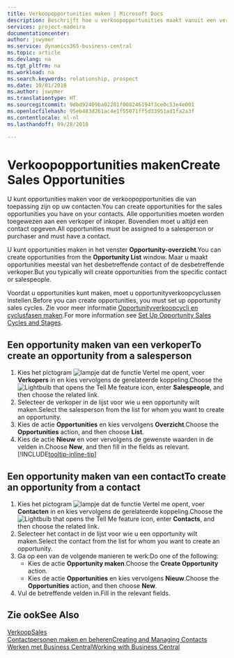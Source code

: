 ```yaml
---
title: Verkoopopportunities maken | Microsoft Docs
description: Beschrijft hoe u verkoopopportunities maakt vanuit een verkoper of contact in Business Central.
services: project-madeira
documentationcenter: 
author: jswymer
ms.service: dynamics365-business-central
ms.topic: article
ms.devlang: na
ms.tgt_pltfrm: na
ms.workload: na
ms.search.keywords: relationship, prospect
ms.date: 10/01/2018
ms.author: jswymer
ms.translationtype: HT
ms.sourcegitcommit: 9dbd92409ba02281f008246194f3ce0c53e4e001
ms.openlocfilehash: 95eb483d261ac4e1f55071ff5d33951ad1fa2a3f
ms.contentlocale: nl-nl
ms.lasthandoff: 09/28/2018

---
```

# <a name="create-sales-opportunities"></a><span data-ttu-id="91356-103">Verkoopopportunities maken</span><span class="sxs-lookup"><span data-stu-id="91356-103">Create Sales Opportunities</span></span>
<span data-ttu-id="91356-104">U kunt opportunities maken voor de verkoopopportunities die van toepassing zijn op uw contacten.</span><span class="sxs-lookup"><span data-stu-id="91356-104">You can create opportunities for the sales opportunities you have on your contacts.</span></span> <span data-ttu-id="91356-105">Alle opportunities moeten worden toegewezen aan een verkoper of inkoper. Bovendien moet u altijd een contact opgeven.</span><span class="sxs-lookup"><span data-stu-id="91356-105">All opportunities must be assigned to a salesperson or purchaser and must have a contact.</span></span>

<span data-ttu-id="91356-106">U kunt opportunities maken in het venster **Opportunity-overzicht**.</span><span class="sxs-lookup"><span data-stu-id="91356-106">You can create opportunities from the **Opportunity List** window.</span></span> <span data-ttu-id="91356-107">Maar u maakt opportunities meestal van het desbetreffende contact of de desbetreffende verkoper.</span><span class="sxs-lookup"><span data-stu-id="91356-107">But you typically will create opportunities from the specific contact or salespeople.</span></span>

<span data-ttu-id="91356-108">Voordat u opportunities kunt maken, moet u opportunityverkoopcyclussen instellen.</span><span class="sxs-lookup"><span data-stu-id="91356-108">Before you can create opportunities, you must set up opportunity sales cycles.</span></span> <span data-ttu-id="91356-109">Zie voor meer informatie [Opportunityverkoopcycli en cyclusfasen maken](marketing-how-setup-opportunity-sales-cycles-stages.md).</span><span class="sxs-lookup"><span data-stu-id="91356-109">For more information see [Set Up Opportunity Sales Cycles and Stages](marketing-how-setup-opportunity-sales-cycles-stages.md).</span></span>

## <a name="to-create-an-opportunity-from-a-salesperson"></a><span data-ttu-id="91356-110">Een opportunity maken van een verkoper</span><span class="sxs-lookup"><span data-stu-id="91356-110">To create an opportunity from a salesperson</span></span>
1. <span data-ttu-id="91356-111">Kies het pictogram ![lampje dat de functie Vertel me opent](media/ui-search/search_small.png "Vertel me wat u wilt doen"), voer **Verkopers** in en kies vervolgens de gerelateerde koppeling.</span><span class="sxs-lookup"><span data-stu-id="91356-111">Choose the ![Lightbulb that opens the Tell Me feature](media/ui-search/search_small.png "Tell me what you want to do") icon, enter **Salespeople**, and then choose the related link.</span></span>
2. <span data-ttu-id="91356-112">Selecteer de verkoper in de lijst voor wie u een opportunity wilt maken.</span><span class="sxs-lookup"><span data-stu-id="91356-112">Select the salesperson from the list for whom you want to create an opportunity.</span></span>
3. <span data-ttu-id="91356-113">Kies de actie **Opportunities** en kies vervolgens **Overzicht**.</span><span class="sxs-lookup"><span data-stu-id="91356-113">Choose the **Opportunities** action, and then choose **List**.</span></span>
4. <span data-ttu-id="91356-114">Kies de actie **Nieuw** en voer vervolgens de gewenste waarden in de velden in.</span><span class="sxs-lookup"><span data-stu-id="91356-114">Choose **New**, and then fill in the fields as relevant.</span></span> [!INCLUDE[tooltip-inline-tip](includes/tooltip-inline-tip_md.md)]  



## <a name="to-create-an-opportunity-from-a-contact"></a><span data-ttu-id="91356-115">Een opportunity maken van een contact</span><span class="sxs-lookup"><span data-stu-id="91356-115">To create an opportunity from a contact</span></span>
1. <span data-ttu-id="91356-116">Kies het pictogram ![lampje dat de functie Vertel me opent](media/ui-search/search_small.png "Vertel me wat u wilt doen"), voer **Contacten** in en kies vervolgens de gerelateerde koppeling.</span><span class="sxs-lookup"><span data-stu-id="91356-116">Choose the ![Lightbulb that opens the Tell Me feature](media/ui-search/search_small.png "Tell me what you want to do") icon, enter **Contacts**, and then choose the related link.</span></span>
2. <span data-ttu-id="91356-117">Selecteer het contact in de lijst voor wie u een opportunity wilt maken.</span><span class="sxs-lookup"><span data-stu-id="91356-117">Select the contact from the list for whom you want to create an opportunity.</span></span>
3. <span data-ttu-id="91356-118">Ga op een van de volgende manieren te werk:</span><span class="sxs-lookup"><span data-stu-id="91356-118">Do one of the following:</span></span>
   * <span data-ttu-id="91356-119">Kies de actie **Opportunity maken**.</span><span class="sxs-lookup"><span data-stu-id="91356-119">Choose the **Create Opportunity** action.</span></span>
   * <span data-ttu-id="91356-120">Kies de actie **Opportunities** en kies vervolgens **Nieuw**.</span><span class="sxs-lookup"><span data-stu-id="91356-120">Choose the  **Opportunities** action, and then choose **New**.</span></span>
4. <span data-ttu-id="91356-121">Vul de betreffende velden in.</span><span class="sxs-lookup"><span data-stu-id="91356-121">Fill in the relevant fields.</span></span>

## <a name="see-also"></a><span data-ttu-id="91356-122">Zie ook</span><span class="sxs-lookup"><span data-stu-id="91356-122">See Also</span></span>
[<span data-ttu-id="91356-123">Verkoop</span><span class="sxs-lookup"><span data-stu-id="91356-123">Sales</span></span>](sales-manage-sales.md)  
[<span data-ttu-id="91356-124">Contactpersonen maken en beheren</span><span class="sxs-lookup"><span data-stu-id="91356-124">Creating and Managing Contacts</span></span>](marketing-contacts.md)  
[<span data-ttu-id="91356-125">Werken met Business Central</span><span class="sxs-lookup"><span data-stu-id="91356-125">Working with Business Central</span></span>](ui-work-product.md)

